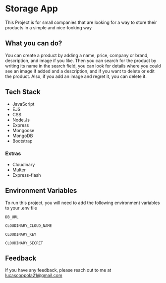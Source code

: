 # Storage App

This Project is for small companies that are looking for a way to store their products in a simple and nice-looking way

## What you can do?

You can create a product by adding a name, price, company or brand, description, and image if you like.
Then you can search for the product by writing its name in the search field, you can look for details where you could see an image if added and a description, and if you want to delete or edit the product.
Also, if you add an image and regret it, you can delete it.

## Tech Stack

-   JavaScript
-   EJS
-   CSS
-   Node.Js
-   Express
-   Mongoose
-   MongoDB
-   Bootstrap

### Extras

-   Cloudinary
-   Multer
-   Express-flash

## Environment Variables

To run this project, you will need to add the following environment variables to your .env file

`DB_URL`

`CLOUDINARY_CLOUD_NAME`

`CLOUDINARY_KEY`

`CLOUDINARY_SECRET`

## Feedback

If you have any feedback, please reach out to me at lucascoppola21@gmail.com
